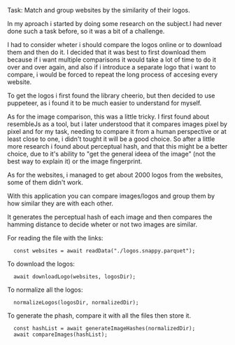 Task:
Match and group websites by the similarity of their logos.

In my aproach i started by doing some research on the subject.I had never done such a task before, so it was a bit of a challenge.

I had to consider wheter i should compare the logos online or to download them and then do it. I decided that it was best to first download them because if i want multiple comparisons it would take a lot of time to do it over and over again, and also if i introduce a separate logo that i want to compare, i would be forced to repeat the long process of accesing every website.

To get the logos i first found the library cheerio, but then decided to use puppeteer, as i found it to be much easier to understand for myself.

As for the image comparison, this was a little tricky. I first found about resembleJs as a tool, but i later understood that it compares images pixel by pixel and for my task, needing to compare it from a human perspective or at least close to one, i didn't tought it will be a good choice. So after a little more research i found about perceptual hash, and that this might be a better choice, due to it's ability to "get the general ideea of the image" (not the best way to explain it) or the image fingerprint.

As for the websites, i managed to get about 2000 logos from the websites, some of them didn't work.

With this application you can compare images/logos and group them by how similar they are with each other.

It generates the perceptual hash of each image and then compares the hamming distance to decide wheter or not two images are similar.

For reading the file with the links:

```
  const websites = await readData("./logos.snappy.parquet");
```

To download the logos:

```
  await downloadLogo(websites, logosDir);
```

To normalize all the logos:

```
  normalizeLogos(logosDir, normalizedDir);
```

To generate the phash, compare it with all the files then store it.

```
  const hashList = await generateImageHashes(normalizedDir);
  await compareImages(hashList);
```
